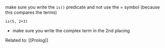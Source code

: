 make sure you write the `is()` predicate and not use the = symbol (because this compares the terms)

`is(5, 2+3)`
- make sure you write the complex term in the 2nd placing

Related to: [[Prolog]]